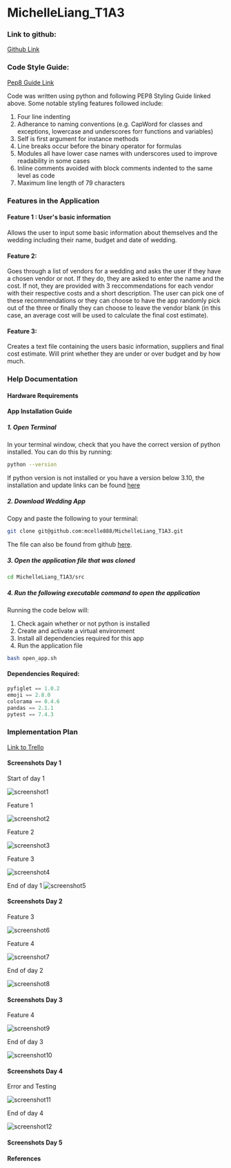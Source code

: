 # MichelleLiang_T1A3

### Link to github: 

[Github Link](https://github.com/mcelle888/MichelleLiang_T1A3) 

### Code Style Guide: 

[Pep8 Guide Link](https://peps.python.org/pep-0008/#class-names) 

Code was written using python and following PEP8 Styling Guide linked above. Some notable styling features followed include:

1. Four line indenting 
2. Adherance to naming conventions (e.g. CapWord for classes and exceptions, lowercase and underscores forr functions and variables)
3. Self is first argument for instance methods
4. Line breaks occur before the binary operator for formulas
5. Modules all have lower case names with underscores used to improve readability in some cases
6. Inline comments avoided with block comments indented to the same level as code
7. Maximum line length of 79 characters  

### Features in the Application

#### Feature 1 : User's basic information
Allows the user to input some basic information about themselves and the wedding including their name, budget and date of wedding.


#### Feature 2: 
Goes through a list of vendors for a wedding and asks the user if they have a chosen vendor or not. If they do, they are asked to enter the name and the cost. If not, they are provided with 3 reccommendations for each vendor with their respective costs and a short description. The user can pick one of these recommendations or they can choose to have the app randomly pick out of the three or finally they can choose to leave the vendor blank (in this case, an average cost will be used to calculate the final cost estimate). 


#### Feature 3:
Creates a text file containing the users basic information, suppliers and final cost estimate. Will print whether they are under or over budget and by how much. 


### Help Documentation 


#### Hardware Requirements

#### App Installation Guide



##### 1. Open Terminal
In your terminal window, check that you have the correct version of python installed. You can do this by running:
```bash
python --version
```
If python version is not installed or you have a version below 3.10, the installation and update links can be found [here](https://www.python.org/downloads/) 

##### 2. Download Wedding App

Copy and paste the following to your terminal: 
```bash
git clone git@github.com:mcelle888/MichelleLiang_T1A3.git
```

The file can also be found from github [here](https://github.com/mcelle888/MichelleLiang_T1A3). 

##### 3. Open the application file that was cloned 
```bash
cd MichelleLiang_T1A3/src
```

##### 4. Run the following executable command to open the application 
Running the code below will:
1. Check again whether or not python is installed
2. Create and activate a virtual environment
3. Install all dependencies required for this app
4. Run the application file


```bash
bash open_app.sh
```

#### Dependencies Required:

```python
pyfiglet == 1.0.2
emoji == 2.8.0
colorama == 0.4.6
pandas == 2.1.1 
pytest == 7.4.3
```





### Implementation Plan
[Link to Trello](https://trello.com/b/Znwe2osx/terminal-app)
#### Screenshots Day 1

Start of day 1

![screenshot1](docs/day1start.png)

Feature 1 

![screenshot2](docs/feature1_day1.png)

Feature 2

![screenshot3](docs/feature2_day1.png)

Feature 3

![screenshot4](docs/feature3_day1.png)


End of day 1
![screenshot5](docs/day1_end.png)



#### Screenshots Day 2
Feature 3

![screenshot6](docs/feature3_day2.png)

Feature 4

![screenshot7](docs/feature4_day2.png)

End of day 2

![screenshot8](docs/day2_end.png)


#### Screenshots Day 3
Feature 4

![screenshot9](docs/feature4day3.png)


End of day 3

![screenshot10](docs/day3_end.png)

#### Screenshots Day 4

Error and Testing 

![screenshot11](docs/testing_day4.png)

End of day 4

![screenshot12](docs/day4_end.png)

#### Screenshots Day 5




#### References 

